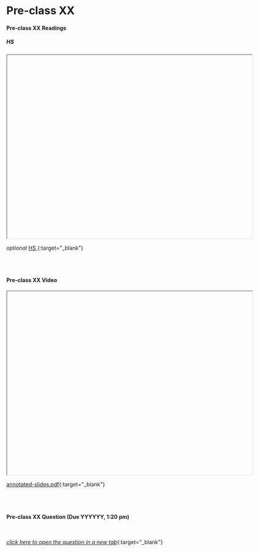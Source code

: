 # Pre-class XX

#### Pre-class XX Readings

##### HS 
<iframe src="" width="640" height="480" allowfullscreen>
</iframe>

<br>

*optional* [HS ](){:target="_blank"}

<br>
<br>

#### Pre-class XX Video

<iframe src="" width="640" height="480" frameborder="20" marginheight="0" marginwidth="0">Loading…
</iframe>

[annotated-slides.pdf](){:target="_blank"}

<br>
<br>

#### Pre-class XX Question (Due YYYYYY, 1:20 pm)

<br>

[*click here to open the question in a new tab*](){:target="_blank"}

<iframe src="" width="640" height="800" frameborder="0" marginheight="0" marginwidth="0">Loading…
</iframe>

